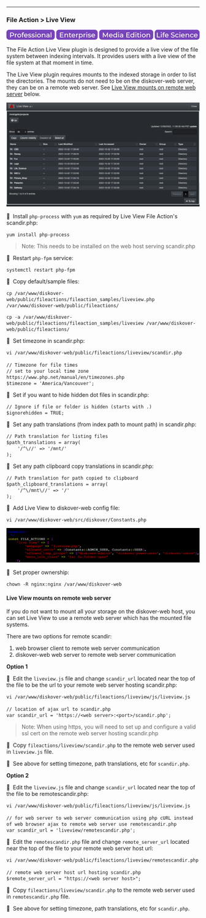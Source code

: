 ___
### File Action > Live View 

![Image: Professional Edition Label](images/button_edition_professional.png)&nbsp;![Image: Enterprise Edition Label](images/button_edition_enterprise.png)&nbsp;![Image: AJA Diskover Media Edition Label](images/button_edition_media.png)&nbsp;![Image: Life Science Edition Label](images/button_edition_life_science.png)

The File Action Live View plugin is designed to provide a live view of the file system between indexing intervals. It provides users with a live view of the file system at that moment in time.

The Live View plugin requires mounts to the indexed storage in order to list the directories. The mounts do not need to be on the diskover-web server, they can be on a remote web server. See <a href="#Live-View-mounts-on-remote-web-server">Live View mounts on remote web server</a> below.


![Image: File Sequences Results](images/image_plugins_file_action_live_view_in_ui.png)

🔴 &nbsp;Install `php-process` with `yum` as required by Live View File Action's scandir.php:
```
yum install php-process
```
>Note: This needs to be installed on the web host serving scandir.php

🔴 &nbsp;Restart `php-fpm` service:
```
systemctl restart php-fpm
```

🔴 &nbsp;Copy default/sample files:
```
cp /var/www/diskover-web/public/fileactions/fileaction_samples/liveview.php /var/www/diskover-web/public/fileactions/
```
```
cp -a /var/www/diskover-web/public/fileactions/fileaction_samples/liveview /var/www/diskover-web/public/fileactions/
```

🔴 &nbsp;Set timezone in scandir.php:
```
vi /var/www/diskover-web/public/fileactions/liveview/scandir.php

// Timezone for file times
// set to your local time zone https://www.php.net/manual/en/timezones.php
$timezone = 'America/Vancouver';
```

🔴 &nbsp;Set if you want to hide hidden dot files in scandir.php:
```
// Ignore if file or folder is hidden (starts with .)
$ignorehidden = TRUE;
```

🔴 &nbsp;Set any path translations (from index path to mount path) in scandir.php:
```
// Path translation for listing files
$path_translations = array(
    '/^\//' => '/mnt/'
);
```

🔴 &nbsp;Set any path clipboard copy translations in scandir.php:
```
// Path translation for path copied to clipboard
$path_clipboard_translations = array(
    '/^\/mnt\//' => '/'
);
```


🔴 &nbsp;Add Live View to diskover-web config file:
```
vi /var/www/diskover-web/src/diskover/Constants.php
```

![Image: File Sequences Results](images/image_plugins_file_action_live_view_config.png)


🔴 &nbsp;Set proper ownership:
```
chown -R nginx:nginx /var/www/diskover-web
```

<h4 id="Live-View-mounts-on-remote-web-server">Live View mounts on remote web server</h4>

If you do not want to mount all your storage on the diskover-web host, you can set Live View to use a remote web server which has the mounted file systems.

There are two options for remote scandir:

1) web browser client to remote web server communication
2) diskover-web web server to remote web server communication

**Option 1**

🔴 &nbsp;Edit the `liveview.js` file and change `scandir_url` located near the top of the file to be the url to your remote web server hosting scandir.php:
```
vi /var/www/diskover-web/public/fileactions/liveview/js/liveview.js

// location of ajax url to scandir.php
var scandir_url = 'https://<web server>:<port>/scandir.php';
```
>Note: When using https, you will need to set up and configure a valid ssl cert on the remote web server hosting scandir.php

🔴 &nbsp;Copy `fileactions/liveview/scandir.php` to the remote web server used in `liveview.js` file.

🔴 &nbsp;See above for setting timezone, path translations, etc for `scandir.php`.

**Option 2**

🔴 &nbsp;Edit the `liveview.js` file and change `scandir_url` located near the top of the file to be remotescandir.php:
```
vi /var/www/diskover-web/public/fileactions/liveview/js/liveview.js

// for web server to web server communication using php cURL instead of web browser ajax to remote web server use remotescandir.php
var scandir_url = 'liveview/remotescandir.php';
```

🔴 &nbsp;Edit the `remotescandir.php` file and change `remote_server_url` located near the top of the file to your remote web server host url:
```
vi /var/www/diskover-web/public/fileactions/liveview/remotescandir.php

// remote web server host url hosting scandir.php
$remote_server_url = "https://<web server host>";
```

🔴 &nbsp;Copy `fileactions/liveview/scandir.php` to the remote web server used in `remotescandir.php` file.

🔴 &nbsp;See above for setting timezone, path translations, etc for `scandir.php`.

